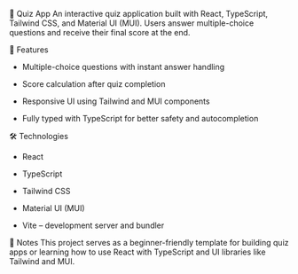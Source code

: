 🧠 Quiz App
An interactive quiz application built with React, TypeScript, Tailwind CSS, and Material UI (MUI). Users answer multiple-choice questions and receive their final score at the end.

🔧 Features
- Multiple-choice questions with instant answer handling

- Score calculation after quiz completion

- Responsive UI using Tailwind and MUI components

- Fully typed with TypeScript for better safety and autocompletion

🛠 Technologies
- React

- TypeScript

- Tailwind CSS

- Material UI (MUI)

- Vite – development server and bundler

📌 Notes
This project serves as a beginner-friendly template for building quiz apps or learning how to use React with TypeScript and UI libraries like Tailwind and MUI.

